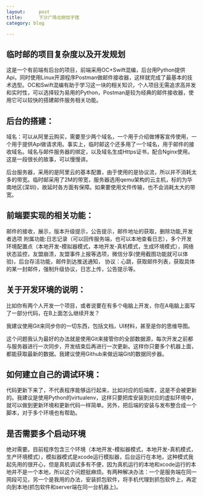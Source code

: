 ```yaml
---
layout:     post
title:      下沙广场北侧饺子馆
category: blog

---
```


## 临时邮的项目复杂度以及开发规划

这是一个有前端有后台的项目，前端采用OC+Swift混编，后台用Python提供Api，同时使用Linux开源程序Postman做邮件接收器，这样就完成了最基本的技术选型。OC和Swift混编有助于学习这一块的相关知识，个人项目无需追求高并发和实时性，可以选择较为易用的Python，Postman是较为经典的邮件接收器，使用它可以较快的搭建邮件服务相关功能。

## 后台的搭建：

域名：可以从阿里云购买，需要至少两个域名，一个用于介绍做博客宣传使用，一个用于提供Api做请求用。事实上，临时邮这个还多用了一个域名，用于邮件的接收域名。域名与邮件服务器的绑定，以及域名生成Https证书，配合Nginx使用。这是一段很长的故事，可以慢慢讲。

后台服务器，采用的是阿里云的基本配置，由于使用的是协议流，所以并不消耗太多的带宽。临时邮采用了2M的带宽，服务器选用qemu架构的云主机，标的为华南地区(深圳)，故延时各方面有保障。如果要使用文件传输，也不会消耗太大的带宽。

##  前端要实现的相关功能：
邮件的接收，展示，版本升级提示，公告提示，邮件地址的获取，删除功能,开发者选项
附属功能:日志记录（可以回传服务端，也可以本地查看日志），多个开发环境配置点（本地开发-模拟器模式，本地开发-真机模式，生成环境模式），网络状态监控，友盟崩溃，友盟事件上报等选项，微信分享(使用截图功能就可以体验)，后台存活功能，邮件到达推送通知，
协议：心跳，获取邮件列表，获取具体的某一封邮件，强制升级协议，日志上传，公告提示等。


## 关于开发环境的说明：
比如你有两个人开发一个项目，或者说要在有多个电脑上开发，你在A电脑上面写了一部分代码，在B上面怎么继续开发？

我建议使用Git来同步你的一切东西，包括文档，UI材料，甚至是你的思维导图。

这个问题我认为最好的办法就是使用Git来接管你的全部数据源，每次开发之前都与服务器进行一次同步，开发结束后再进行一次更新。这样你只要多个机器上面，都能获取最新的数据。我建议使用Github来做远端Git的数据同步器。

## 如何建立自己的调试环境：

代码更新下来了，不代表程序能够运行起来，比如对应的后端库，这是不会被更新的。我建议是使用Python的virtualenv，这样只要把库安装到对应的虚拟环境中，就可以做到更新环境和更新代码一样简单。另外，把后端的安装与发布整合成一个脚本，对于多个环境也有帮助。

## 是否需要多个启动环境

绝对需要。目前程序包含三个环境（本地开发-模拟器模式，本地开发-真机模式，生产环境模式），模拟器模式是xcode运行模拟器，后台运行在本地，这种模式我起先用的很开心，但是真机调试多有不便，因为真机运行的本地和xcode运行的本地并不是一个本地，所以这个问题挺麻烦。有两种解决办法：一个是服务端在同一网段可见，另一个是我用的办法，安装抓包软件，将手机代理到抓包软件上，再定向到本地(抓包软件和server端在同一台机器上)。












